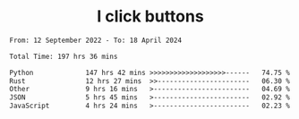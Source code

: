 <h1 align="center">
I click buttons
</h1>

<!--START_SECTION:waka-->

```txt
From: 12 September 2022 - To: 18 April 2024

Total Time: 197 hrs 36 mins

Python             147 hrs 42 mins >>>>>>>>>>>>>>>>>>>------   74.75 %
Rust               12 hrs 27 mins  >>-----------------------   06.30 %
Other              9 hrs 16 mins   >------------------------   04.69 %
JSON               5 hrs 45 mins   >------------------------   02.92 %
JavaScript         4 hrs 24 mins   >------------------------   02.23 %
```

<!--END_SECTION:waka-->
